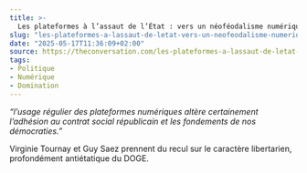 ```yaml
---
title: >-
  Les plateformes à l’assaut de l’État : vers un néoféodalisme numérique ?
slug: "les-plateformes-a-lassaut-de-letat-vers-un-neofeodalisme-numerique"
date: "2025-05-17T11:36:09+02:00"
source: https://theconversation.com/les-plateformes-a-lassaut-de-letat-vers-un-neofeodalisme-numerique-253638
tags:
- Politique
- Numérique
- Domination
---
```

*“l’usage régulier des plateformes numériques altère certainement l’adhésion au contrat social républicain et les fondements de nos démocraties.”*


Virginie Tournay et Guy Saez prennent du recul sur le caractère libertarien, profondément antiétatique du DOGE.
